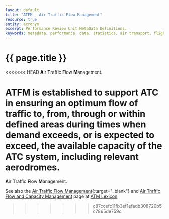 ```yaml
---
layout: default
title: "ATFM - Air Traffic Flow Management"
resource: true
entity: acronym
excerpt: Performance Review Unit MetaData Definitions.
keywords: metadata, performance, data, statistics, air transport, flights, europe, ATFM
---
```

# {{ page.title }}

<<<<<<< HEAD
**A**ir **T**raffic **F**low **M**anagement. 

ATFM is established to support ATC in ensuring an optimum flow of traffic to, from, through or within defined areas during times when demand exceeds, or is expected to exceed, the available capacity of the ATC system, including relevant aerodromes. 
=======
**A**ir **T**raffic **F**low **M**anagement.

See also the
[Air Traffic Flow Management](https://ext.eurocontrol.int/lexicon/index.php/Air_Traffic_Flow_Management){:target="_blank"}
and
[Air Traffic Flow and Capacity Management](https://ext.eurocontrol.int/lexicon/index.php/Air_Traffic_Flow_and_Capacity_Management)
page at [ATM Lexicon](https://ext.eurocontrol.int/lexicon/index.php/Main_Page).
>>>>>>> c87ccefc11fb3ef1efadb308720b5c7865de759c
